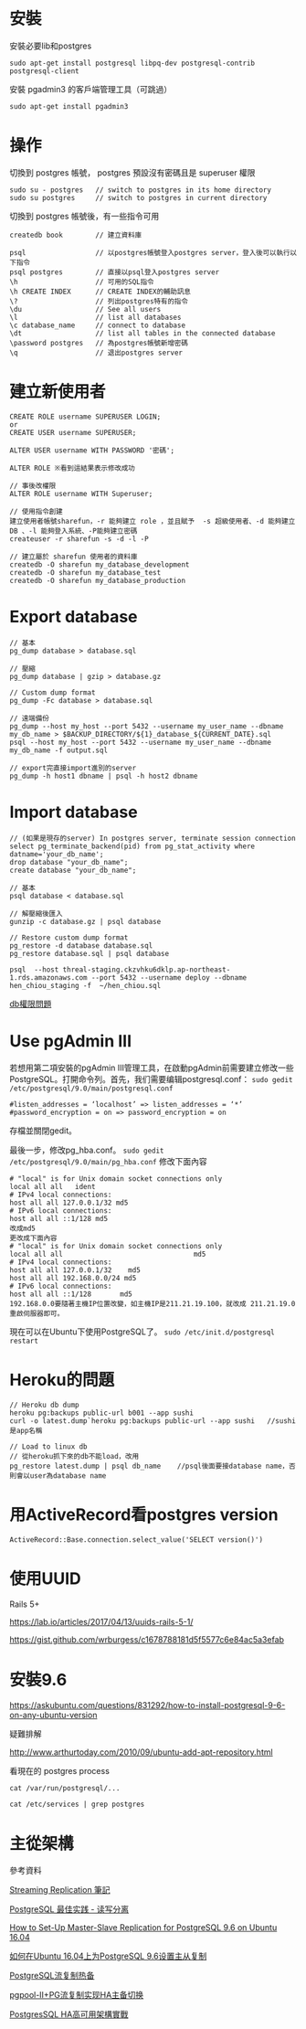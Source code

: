 # 安裝

安裝必要lib和postgres

`sudo apt-get install postgresql libpq-dev postgresql-contrib postgresql-client`

安裝 pgadmin3 的客戶端管理工具（可跳過）

`sudo apt-get install pgadmin3`

# 操作

切換到 postgres 帳號， postgres 預設沒有密碼且是 superuser 權限
```
sudo su - postgres   // switch to postgres in its home directory
sudo su postgres     // switch to postgres in current directory
```
切換到 postgres 帳號後，有一些指令可用
```
createdb book        // 建立資料庫
```

```
psql                 // 以postgres帳號登入postgres server，登入後可以執行以下指令
psql postgres        // 直接以psql登入postgres server
\h                   // 可用的SQL指令
\h CREATE INDEX      // CREATE INDEX的輔助訊息
\?                   // 列出postgres特有的指令
\du                  // See all users
\l                   // list all databases
\c database_name     // connect to database
\dt                  // list all tables in the connected database
\password postgres   // 為postgres帳號新增密碼
\q                   // 退出postgres server
```

# 建立新使用者
```shell
CREATE ROLE username SUPERUSER LOGIN;
or
CREATE USER username SUPERUSER;

ALTER USER username WITH PASSWORD '密碼';

ALTER ROLE ※看到這結果表示修改成功

// 事後改權限
ALTER ROLE username WITH Superuser;

// 使用指令創建
建立使用者帳號sharefun，-r 能夠建立 role ，並且賦予  -s 超級使用者、-d 能夠建立 DB 、-l 能夠登入系統、-P能夠建立密碼
createuser -r sharefun -s -d -l -P

// 建立屬於 sharefun 使用者的資料庫
createdb -O sharefun my_database_development
createdb -O sharefun my_database_test
createdb -O sharefun my_database_production
```

# Export database
```
// 基本
pg_dump database > database.sql

// 壓縮
pg_dump database | gzip > database.gz

// Custom dump format
pg_dump -Fc database > database.sql

// 遠端備份
pg_dump --host my_host --port 5432 --username my_user_name --dbname my_db_name > $BACKUP_DIRECTORY/${1}_database_${CURRENT_DATE}.sql
psql --host my_host --port 5432 --username my_user_name --dbname my_db_name -f output.sql

// export完直接import進別的server
pg_dump -h host1 dbname | psql -h host2 dbname
```
# Import database
```
// (如果是現存的server) In postgres server, terminate session connection
select pg_terminate_backend(pid) from pg_stat_activity where datname='your_db_name';
drop database "your_db_name";
create database "your_db_name";

// 基本
psql database < database.sql

// 解壓縮後匯入
gunzip -c database.gz | psql database

// Restore custom dump format
pg_restore -d database database.sql
pg_restore database.sql | psql database

psql  --host threal-staging.ckzvhku6dklp.ap-northeast-1.rds.amazonaws.com --port 5432 --username deploy --dbname hen_chiou_staging -f  ~/hen_chiou.sql
```

[db權限問題](http://stackoverflow.com/questions/18664074/getting-error-peer-authentication-failed-for-user-postgres-when-trying-to-ge)

# Use pgAdmin III

若想用第二項安裝的pgAdmin III管理工具，在啟動pgAdmin前需要建立修改一些PostgreSQL。打開命令列。首先，我们需要编辑postgresql.conf：
`sudo gedit /etc/postgresql/9.0/main/postgresql.conf`

```
#listen_addresses = ‘localhost’ => listen_addresses = ‘*’
#password_encryption = on => password_encryption = on
```

存檔並關閉gedit。

最後一步，修改pg\_hba.conf。
`sudo gedit /etc/postgresql/9.0/main/pg_hba.conf`
修改下面內容

```
# "local" is for Unix domain socket connections only
local all all   ident
# IPv4 local connections:
host all all 127.0.0.1/32 md5
# IPv6 local connections:
host all all ::1/128 md5
改成md5
更改成下面內容
# "local" is for Unix domain socket connections only
local all all                                md5
# IPv4 local connections:
host all all 127.0.0.1/32    md5
host all all 192.168.0.0/24 md5
# IPv6 local connections:
host all all ::1/128       md5
192.168.0.0要隨著主機IP位置改變，如主機IP是211.21.19.100，就改成 211.21.19.0
重啟伺服器即可。
```

現在可以在Ubuntu下使用PostgreSQL了。
`sudo /etc/init.d/postgresql restart`


# Heroku的問題
```
// Heroku db dump
heroku pg:backups public-url b001 --app sushi
curl -o latest.dump`heroku pg:backups public-url --app sushi   //sushi是app名稱

// Load to linux db
// 從heroku抓下來的db不能load，改用
pg_restore latest.dump | psql db_name    //psql後面要接database name，否則會以user為database name
```

# 用ActiveRecord看postgres version

`ActiveRecord::Base.connection.select_value('SELECT version()')`

# 使用UUID

Rails 5+

https://lab.io/articles/2017/04/13/uuids-rails-5-1/

https://gist.github.com/wrburgess/c1678788181d5f5577c6e84ac5a3efab

# 安裝9.6

https://askubuntu.com/questions/831292/how-to-install-postgresql-9-6-on-any-ubuntu-version

疑難排解

http://www.arthurtoday.com/2010/09/ubuntu-add-apt-repository.html

看現在的 postgres process

`cat /var/run/postgresql/...`

`cat /etc/services | grep postgres`

# 主從架構



參考資料

[Streaming Replication 筆記](http://ravenonhill.blogspot.tw/2016/03/streaming-replication.html)

[PostgreSQL 最佳实践 - 读写分离](https://github.com/digoal/blog/blob/master/201608/20160824_03.md)

[How to Set-Up Master-Slave Replication for PostgreSQL 9.6 on Ubuntu 16.04](https://www.howtoforge.com/tutorial/how-to-set-up-master-slave-replication-for-postgresql-96-on-ubuntu-1604/)

[如何在Ubuntu 16.04上为PostgreSQL 9.6设置主从复制](https://www.howtoing.com/how-to-set-up-master-slave-replication-for-postgresql-96-on-ubuntu-1604)

[PostgreSQL流复制热备](http://www.jianshu.com/p/12bc931ebba3)

[pgpool-II+PG流复制实现HA主备切换](http://www.bijishequ.com/detail/253028?p=67)

[PostgresSQL HA高可用架構實戰](https://read01.com/MJdOon.html#.WgJ38FyWZE4)

